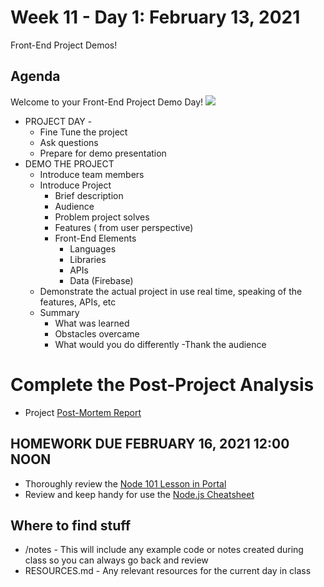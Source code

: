 # Week 11 - Day 1: February 13, 2021

Front-End Project Demos!

## Agenda

Welcome to your Front-End Project Demo Day!
![](https://github.com/DigitalCraftsStudents/hyb-fl-11-2020-cohort/blob/main/lectures/week-10/day-3/Front-End-Project-Invitation.png)<br>
- PROJECT DAY - 
  - Fine Tune the project
  - Ask questions
  - Prepare for demo presentation
- DEMO THE PROJECT
  - Introduce team members
  - Introduce Project
    - Brief description
    - Audience
    - Problem project solves
    - Features ( from user perspective)
    - Front-End Elements
      - Languages
      - Libraries
      - APIs
      - Data (Firebase)
  - Demonstrate the actual project in use real time, speaking of the features, APIs, etc
  - Summary
    - What was learned
    - Obstacles overcame
    - What would you do differently
  -Thank the audience

# Complete the Post-Project Analysis
- Project [Post-Mortem Report](https://forms.gle/VRDtY3ttorGhFPUf6)


## HOMEWORK DUE FEBRUARY 16, 2021 12:00 NOON

- Thoroughly review the [Node 101 Lesson in Portal](https://learn.digitalcrafts.com/flex/lessons/back-end-foundations/node-101/) 
- Review and keep handy for use the [Node.js Cheatsheet](https://github.com/DigitalCraftsStudents/hyb-fl-11-2020-cohort/blob/main/lectures/week-11/day-1/NODEJS_Cheatsheet.pdf)

## Where to find stuff
- /notes - This will include any example code or notes created during class so you can always go back and review
- RESOURCES.md - Any relevant resources for the current day in class

